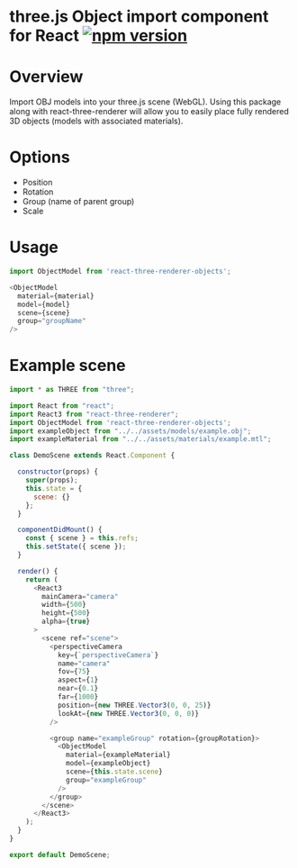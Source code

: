 # three.js Object import component for React [![npm version](https://badge.fury.io/js/react-three-renderer-objects.svg)](https://badge.fury.io/js/react-three-renderer-objects)

# Overview
Import OBJ models into your three.js scene (WebGL). Using this package along with react-three-renderer will allow you to easily place fully rendered 3D objects (models with associated materials).

# Options
- Position
- Rotation
- Group (name of parent group)
- Scale

# Usage

```javascript
import ObjectModel from 'react-three-renderer-objects';

<ObjectModel
  material={material}
  model={model}
  scene={scene}
  group="groupName"
/>
```

# Example scene

```javascript
import * as THREE from "three";

import React from "react";
import React3 from "react-three-renderer";
import ObjectModel from 'react-three-renderer-objects';
import exampleObject from "../../assets/models/example.obj";
import exampleMaterial from "../../assets/materials/example.mtl";

class DemoScene extends React.Component {

  constructor(props) {
    super(props);
    this.state = {
      scene: {}
    };
  }

  componentDidMount() {
    const { scene } = this.refs;
    this.setState({ scene });
  }

  render() {
    return (
      <React3
        mainCamera="camera"
        width={500}
        height={500}
        alpha={true}
      >
        <scene ref="scene">
          <perspectiveCamera
            key={`perspectiveCamera`}
            name="camera"
            fov={75}
            aspect={1}
            near={0.1}
            far={1000}
            position={new THREE.Vector3(0, 0, 25)}
            lookAt={new THREE.Vector3(0, 0, 0)}
          />

          <group name="exampleGroup" rotation={groupRotation}>
            <ObjectModel
              material={exampleMaterial}
              model={exampleObject}
              scene={this.state.scene}
              group="exampleGroup"
            />
          </group>
        </scene>
      </React3>
    );
  }
}

export default DemoScene;
```

